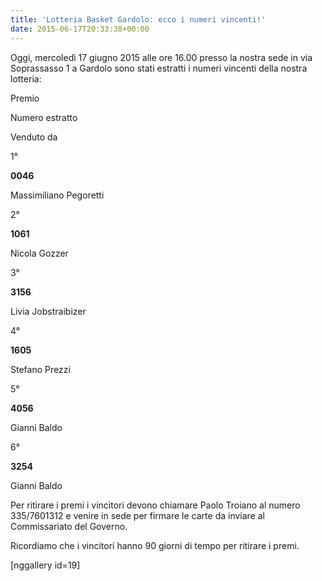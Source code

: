 ```yaml
---
title: 'Lotteria Basket Gardolo: ecco i numeri vincenti!'
date: 2015-06-17T20:33:38+00:00
---
```

Oggi, mercoledì 17 giugno 2015 alle ore 16.00 presso la nostra sede in via Soprassasso 1 a Gardolo sono stati estratti i numeri vincenti della nostra lotteria:

Premio

Numero estratto

Venduto da

1°

**0046**

Massimiliano Pegoretti

2°

**1061**

Nicola Gozzer

3°

**3156**

Livia Jobstraibizer

4°

**1605**

Stefano Prezzi

5°

**4056**

Gianni Baldo

6°

**3254**

Gianni Baldo

Per ritirare i premi i vincitori devono chiamare Paolo Troiano al numero 335/7601312 e venire in sede per firmare le carte da inviare al Commissariato del Governo.

Ricordiamo che i vincitori hanno 90 giorni di tempo per ritirare i premi.

\[nggallery id=19\]